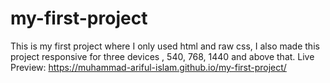 # my-first-project
This is my first project where I only used html and raw css, I also made this project responsive for three devices , 540, 768, 1440 and above that.
Live Preview: https://muhammad-ariful-islam.github.io/my-first-project/
